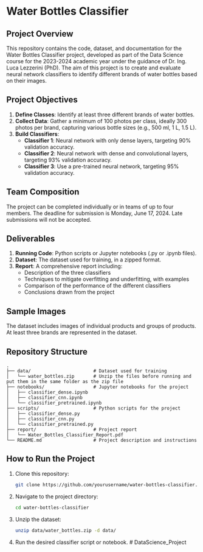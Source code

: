 # Water Bottles Classifier

## Project Overview

This repository contains the code, dataset, and documentation for the Water Bottles Classifier project, developed as part of the Data Science course for the 2023-2024 academic year under the guidance of Dr. Ing. Luca Lezzerini (PhD). The aim of this project is to create and evaluate neural network classifiers to identify different brands of water bottles based on their images.

## Project Objectives

1. **Define Classes**: Identify at least three different brands of water bottles.
2. **Collect Data**: Gather a minimum of 100 photos per class, ideally 300 photos per brand, capturing various bottle sizes (e.g., 500 ml, 1 L, 1.5 L).
3. **Build Classifiers**:
   - **Classifier 1**: Neural network with only dense layers, targeting 90% validation accuracy.
   - **Classifier 2**: Neural network with dense and convolutional layers, targeting 93% validation accuracy.
   - **Classifier 3**: Use a pre-trained neural network, targeting 95% validation accuracy.

## Team Composition

The project can be completed individually or in teams of up to four members. The deadline for submission is Monday, June 17, 2024. Late submissions will not be accepted.

## Deliverables

1. **Running Code**: Python scripts or Jupyter notebooks (.py or .ipynb files).
2. **Dataset**: The dataset used for training, in a zipped format.
3. **Report**: A comprehensive report including:
   - Description of the three classifiers
   - Techniques to mitigate overfitting and underfitting, with examples
   - Comparison of the performance of the different classifiers
   - Conclusions drawn from the project

## Sample Images

The dataset includes images of individual products and groups of products. At least three brands are represented in the dataset.

## Repository Structure

```
.
├── data/                       # Dataset used for training
│   └── water_bottles.zip       # Unzip the files before running and put them in the same folder as the zip file
├── notebooks/                  # Jupyter notebooks for the project
│   ├── classifier_dense.ipynb
│   ├── classifier_cnn.ipynb
│   └── classifier_pretrained.ipynb
├── scripts/                    # Python scripts for the project
│   ├── classifier_dense.py
│   ├── classifier_cnn.py
│   └── classifier_pretrained.py
├── report/                     # Project report
│   └── Water_Bottles_Classifier_Report.pdf
└── README.md                   # Project description and instructions
```

## How to Run the Project

1. Clone this repository:
   ```bash
   git clone https://github.com/yourusername/water-bottles-classifier.git
   ```
2. Navigate to the project directory:
   ```bash
   cd water-bottles-classifier
   ```
3. Unzip the dataset:
   ```bash
   unzip data/water_bottles.zip -d data/
   ```
4. Run the desired classifier script or notebook.
#   D a t a S c i e n c e _ P r o j e c t  
 